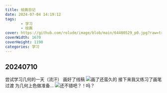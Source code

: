 ```yaml
---
title: 绘画日记
date: 2024-07-04 14:19:12
tags: 
       - 学习
       - 绘画      
cover: https://github.com/rolude/image/blob/main/64400529_p0.jpg?raw=true
coverWidth: 1670
coverHeight: 1190
categories: 学习
---
```

## 20240710
尝试学习几何的一天（流汗）
画好了线稿
![画了还蛮久的](https://raw.githubusercontent.com/rolude/image/main/作业27.png)
接下来我又练习了画笔过渡
为几何上色做准备...
![还不错吧？！吗？](https://raw.githubusercontent.com/rolude/image/main/作业28.png)